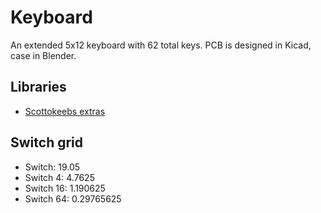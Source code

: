 # Keyboard

An extended 5x12 keyboard with 62 total keys. PCB is designed in Kicad, case in Blender.

## Libraries

- [Scottokeebs extras](https://github.com/joe-scotto/scottokeebs/tree/main/Extras)

## Switch grid

- Switch: 19.05
- Switch 4: 4.7625
- Switch 16: 1.190625
- Switch 64: 0.29765625